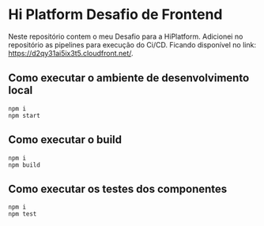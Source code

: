 # Hi Platform Desafio de Frontend

Neste repositório contem o meu Desafio para a HiPlatform. 
Adicionei no repositório as pipelines para execução do Ci/CD.
Ficando disponível no link: https://d2qy31ai5ix3t5.cloudfront.net/.

## Como executar o ambiente de desenvolvimento local

```
npm i
npm start
```

## Como executar o build

```
npm i
npm build
```

## Como executar os testes dos componentes

```
npm i
npm test
```
